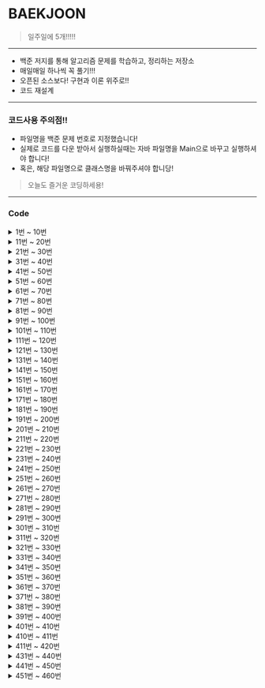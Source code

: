 # BAEKJOON
> 일주일에 5개!!!!!

<hr/>

+ 백준 저지를 통해 알고리즘 문제를 학습하고, 정리하는 저장소
+ 매일매일 하나씩 꼭 풀기!!!
+ 오픈된 소스보다! 구현과 이론 위주로!!
+ 코드 재설계

<hr/>

### 코드사용 주의점!!
 + 파일명을 백준 문제 번호로 지정했습니다!
 + 실제로 코드를 다운 받아서 실행하실때는 자바 파일명을 Main으로 바꾸고 실행하셔야 합니다!
 + 혹은, 해당 파일명으로 클래스명을 바꿔주셔야 합니당!

> 오늘도 즐거운 코딩하세용!

<hr/>

### Code
<details markdown="1">
<summary>1번 ~ 10번</summary>

 1. [A+B](https://github.com/DongGeon0908/BAEKJOON/blob/master/java/A%2BB.java)
 2. [A-B](https://github.com/DongGeon0908/BAEKJOON/blob/master/java/A-B.java)
 3. [Hello World](https://github.com/DongGeon0908/BAEKJOON/blob/master/java/HelloWorld.java)
 4. [We love kriii](https://github.com/DongGeon0908/BAEKJOON/blob/master/java/Welovekriii.java)
 5. [별 찍기](https://github.com/DongGeon0908/BAEKJOON/blob/master/java/%EB%B3%84%EC%B0%8D%EA%B8%B0.java)
 6. [AxB](https://github.com/DongGeon0908/BAEKJOON/blob/master/java/AXB.java)
 7. [N 찍기](https://github.com/DongGeon0908/BAEKJOON/blob/master/java/N%EC%B0%8D%EA%B8%B0.java)
 8. [사칙연산](https://github.com/DongGeon0908/BAEKJOON/blob/master/java/%EC%82%AC%EC%B9%99%EC%97%B0%EC%82%B0.java)
 9. [구구단](https://github.com/DongGeon0908/BAEKJOON/blob/master/java/%EA%B5%AC%EA%B5%AC%EB%8B%A8.java)
 10. [시험 성적](https://github.com/DongGeon0908/BAEKJOON/blob/master/java/%EC%8B%9C%ED%97%98%EC%84%B1%EC%A0%81.java)

</details>
<details markdown="1">
<summary>11번 ~ 20번</summary>

11. [아스키 코드](https://github.com/DongGeon0908/BAEKJOON/blob/master/java/%EC%95%84%EC%8A%A4%ED%82%A4%EC%BD%94%EB%93%9C.java)
12. [A나누기B](https://github.com/DongGeon0908/BAEKJOON/blob/master/java/A%EB%82%98%EB%88%84%EA%B8%B0B.java)
13. [기찍 N](https://github.com/DongGeon0908/BAEKJOON/blob/master/java/%EA%B8%B0%EC%B0%8DN.java)
14. [별찍기_2](https://github.com/DongGeon0908/BAEKJOON/blob/master/java/%EB%B3%84%EC%B0%8D%EA%B8%B0_2.java)
15. [세 수](https://github.com/DongGeon0908/BAEKJOON/blob/master/java/%EC%84%B8%EA%B0%9C%EC%9D%98%EC%88%98.java)
16. [두 수 비교하기](https://github.com/DongGeon0908/BAEKJOON/blob/master/java/%EB%91%90%EC%88%98%EB%B9%84%EA%B5%90%ED%95%98%EA%B8%B0.java)
17. [상수](https://github.com/DongGeon0908/BAEKJOON/blob/master/java/%EC%83%81%EC%88%98.java)
18. [곱셈](https://github.com/DongGeon0908/BAEKJOON/blob/master/java/%EA%B3%B1%EC%85%88.java)
19. [평균](https://github.com/DongGeon0908/BAEKJOON/blob/master/java/%ED%8F%89%EA%B7%A0.java)
20. [최댓값](https://github.com/DongGeon0908/BAEKJOON/blob/master/java/%EC%B5%9C%EB%8C%93%EA%B0%92.java)

</details>
<details markdown="1">
<summary>21번 ~ 30번</summary>

21. [열 개씩 끊어 출력](https://github.com/DongGeon0908/BAEKJOON/blob/master/java/%EC%97%B4%EA%B0%9C%EC%94%A9%EB%81%8A%EC%96%B4%20%EC%B6%9C%EB%A0%A5%ED%95%98%EA%B8%B0.java)
22. [사분면 고르기](https://github.com/DongGeon0908/BAEKJOON/blob/master/java/%EC%82%AC%EB%B6%84%EB%A9%B4%EA%B3%A0%EB%A5%B4%EA%B8%B0.java)
23. [나머지](https://github.com/DongGeon0908/BAEKJOON/blob/master/java/%EB%82%98%EB%A8%B8%EC%A7%80.java)
24. [OX퀴즈](https://github.com/DongGeon0908/BAEKJOON/blob/master/java/OX%ED%80%B4%EC%A6%88.java)
25. [달팽이는 올라가고 싶다](https://github.com/DongGeon0908/BAEKJOON/blob/master/java/%EB%8B%AC%ED%8C%BD%EC%9D%B4%EB%8A%94%EC%98%AC%EB%9D%BC%EA%B0%80%EA%B3%A0%EC%8B%B6%EB%8B%A4.java)
26. [윤년](https://github.com/DongGeon0908/BAEKJOON/blob/master/java/%EC%9C%A4%EB%85%84.java)
27. [알람 시계](https://github.com/DongGeon0908/BAEKJOON/blob/master/java/%EC%95%8C%EB%9E%8C%EC%8B%9C%EA%B3%84.java)
28. [A+B - 3](https://github.com/DongGeon0908/BAEKJOON/blob/master/java/A%2BB-3.java)
29. [합](https://github.com/DongGeon0908/BAEKJOON/blob/master/java/%ED%95%A9.java)
30. [빠른 A + B](https://github.com/DongGeon0908/BAEKJOON/blob/master/java/%EB%B9%A0%EB%A5%B8A%2BB.java)

</details>
<details markdown="1">
<summary>31번 ~ 40번</summary>

31. [A+B - 7](https://github.com/DongGeon0908/BAEKJOON/blob/master/java/A%2BB-7.java)
32. [A+B - 8](https://github.com/DongGeon0908/BAEKJOON/blob/master/java/A%2BB-8.java)
33. [별 찍기 - 2](https://github.com/DongGeon0908/BAEKJOON/blob/master/java/%EB%B3%84%EC%B0%8D%EA%B8%B0-2.java)
34. [X보다 작은 수](https://github.com/DongGeon0908/BAEKJOON/blob/master/java/X%EB%B3%B4%EB%8B%A4%EC%9E%91%EC%9D%80%EC%88%98.java)
35. [등록](https://github.com/DongGeon0908/BAEKJOON/blob/master/java/%EB%93%B1%EB%A1%9D.java)
36. [별 찍기 - 3](https://github.com/DongGeon0908/BAEKJOON/blob/master/java/2440.java)
37. [A + B - 2](https://github.com/DongGeon0908/BAEKJOON/blob/master/java/2558.java)
38. [숫자의 합](https://github.com/DongGeon0908/BAEKJOON/blob/master/java/11720.java)
39. [별 찍기 - 4](https://github.com/DongGeon0908/BAEKJOON/blob/master/java/2441.java)
40. [숫자의 개수](https://github.com/DongGeon0908/BAEKJOON/blob/master/java/2577.java)

</details>
<details markdown="1">
<summary>41번 ~ 50번</summary>

41. [소수 구하기](https://github.com/DongGeon0908/BAEKJOON/blob/master/java/1929.java)
42. [수 정렬하기](https://github.com/DongGeon0908/BAEKJOON/blob/master/java/2750.java)
43. [평균 점수](https://github.com/DongGeon0908/BAEKJOON/blob/master/java/10039.java)
44. [A+B - 5](https://github.com/DongGeon0908/BAEKJOON/blob/master/java/10952.java)
45. [정수 N개의 합](https://github.com/DongGeon0908/BAEKJOON/blob/master/java/15596.java)
46. [팩토리얼](https://github.com/DongGeon0908/BAEKJOON/blob/master/java/10872.java)
47. [피보나치 수 5](https://github.com/DongGeon0908/BAEKJOON/blob/master/java/10870.java)
48. [A+B - 6](https://github.com/DongGeon0908/BAEKJOON/blob/master/java/10953.java)
49. [정ㅋ벅ㅋ](https://github.com/DongGeon0908/BAEKJOON/blob/master/java/1237.java)
50. [손익분기점](https://github.com/DongGeon0908/BAEKJOON/blob/master/java/1712.java)

</details>
<details markdown="1">
<summary>51번 ~ 60번</summary>

51. [최소,최대](https://github.com/DongGeon0908/BAEKJOON/blob/master/java/10818.java)
52. [소수 찾기](https://github.com/DongGeon0908/BAEKJOON/blob/master/java/1978.java)
53. [직각삼각형](https://github.com/DongGeon0908/BAEKJOON/blob/master/java/4153.java)
54. [상근날드](https://github.com/DongGeon0908/BAEKJOON/blob/master/java/5543.java)
55. [별 찍기 - 13](https://github.com/DongGeon0908/BAEKJOON/blob/master/java/2523.java)
56. [별 찍기 - 5](https://github.com/DongGeon0908/BAEKJOON/blob/master/java/2442.java)
57. [별 찍기 - 6](https://github.com/DongGeon0908/BAEKJOON/blob/master/java/2443.java)
58. [별 찍기 - 12](https://github.com/DongGeon0908/BAEKJOON/blob/master/java/2522.java)
59. [사파리월드](https://github.com/DongGeon0908/BAEKJOON/blob/master/java/2420.java)
60. [타노스](https://github.com/DongGeon0908/BAEKJOON/blob/master/java/15802.java)

</details>

<details markdown="1">
<summary>61번 ~ 70번</summary>

61. [조교는 새디스트야!!](https://github.com/DongGeon0908/BAEKJOON/blob/master/java/14656.java)
62. [평균은 넘겠지](https://github.com/DongGeon0908/BAEKJOON/blob/master/java/4344.java)
63. [단어의 개수](https://github.com/DongGeon0908/BAEKJOON/blob/master/java/1152.java)
64. [홍익대학교](https://github.com/DongGeon0908/BAEKJOON/blob/master/java/16394.java)
65. [소트인사이드](https://github.com/DongGeon0908/BAEKJOON/blob/master/java/1427.java)
66. [개수 세기](https://github.com/DongGeon0908/BAEKJOON/blob/master/java/10807.java)
67. [히스토그램](https://github.com/DongGeon0908/BAEKJOON/blob/master/java/13752.java)
68. [사분면](https://github.com/DongGeon0908/BAEKJOON/blob/master/java/9610.java)
69. [카드 게임](https://github.com/DongGeon0908/BAEKJOON/blob/master/java/5522.java)
70. [스타워즈 로고](https://github.com/DongGeon0908/BAEKJOON/blob/master/java/9653.java)

</details>
<details markdown="1">
<summary>71번 ~ 80번</summary>

71. [더하기](https://github.com/DongGeon0908/BAEKJOON/blob/master/java/14918.java)
72. [피시방 알바](https://github.com/DongGeon0908/BAEKJOON/blob/master/java/1453.java)
73. [1998년생인 내가 태국에서는 2541년생?!](https://github.com/DongGeon0908/BAEKJOON/blob/master/java/18108.java)
74. [16진수](https://github.com/DongGeon0908/BAEKJOON/blob/master/java/1550.java)
75. [R2](https://github.com/DongGeon0908/BAEKJOON/blob/master/java/3046.java)
76. [문자열 반복](https://github.com/DongGeon0908/BAEKJOON/blob/master/java/2675.java)
77. [정수의 개수](https://github.com/DongGeon0908/BAEKJOON/blob/master/java/10821.java)
78. [A+B - 4](https://github.com/DongGeon0908/BAEKJOON/blob/master/java/10951.java)
79. [ATM](https://github.com/DongGeon0908/BAEKJOON/blob/master/java/11399.java)
80. [별 찍기 - 9](https://github.com/DongGeon0908/BAEKJOON/blob/master/java/2446.java)

</details>
<details markdown="1">
<summary>81번 ~ 90번</summary>

81. [나머지](https://github.com/DongGeon0908/BAEKJOON/blob/master/java/3052.java)
82. [더하기 사이클](https://github.com/DongGeon0908/BAEKJOON/blob/master/java/1110.java)
83. [지능형 ](https://github.com/DongGeon0908/BAEKJOON/blob/master/java/2455.java)
84. [별 찍기 - 7](https://github.com/DongGeon0908/BAEKJOON/blob/master/java/2444.java)
85. [수학은 비대면강의입니다](https://github.com/DongGeon0908/BAEKJOON/blob/master/java/19532.java)
86. [별 찍기 - 8](https://github.com/DongGeon0908/BAEKJOON/blob/master/java/2445.java)
87. [더하기](https://github.com/DongGeon0908/BAEKJOON/blob/master/java/10822.java)
88. [제로](https://github.com/DongGeon0908/BAEKJOON/blob/master/java/10773.java)
89. [새로운 시작](https://github.com/DongGeon0908/BAEKJOON/blob/master/java/15962.java)
90. [접미사 배열](https://github.com/DongGeon0908/BAEKJOON/blob/master/java/11656.java)

</details>
<details markdown="1">
<summary>91번 ~ 100번</summary>

91. [팰린드롬수](https://github.com/DongGeon0908/BAEKJOON/blob/master/java/1259.java)
92. [펠린드롬](https://github.com/DongGeon0908/BAEKJOON/blob/master/java/13235.java)
93. [10부제](https://github.com/DongGeon0908/BAEKJOON/blob/master/java/10797.java)
94. [알파벳 찾기](https://github.com/DongGeon0908/BAEKJOON/blob/master/java/10809.java)
95. [별 찍기 - 21](https://github.com/DongGeon0908/BAEKJOON/blob/master/java/10996.java)
96. [별 찍기 - 20](https://github.com/DongGeon0908/BAEKJOON/blob/master/java/10995.java)
97. [별 찍기 - 14](https://github.com/DongGeon0908/BAEKJOON/blob/master/java/2556.java)
98. [제곱 ㄴㄴ 수](https://github.com/DongGeon0908/BAEKJOON/blob/master/java/1016.java)
99. [수 정렬하기 2](https://github.com/DongGeon0908/BAEKJOON/blob/master/java/2751.java)
100. [점수계산](https://github.com/DongGeon0908/BAEKJOON/blob/master/java/2506.java)

</details>
<details markdown="1">
<summary>101번 ~ 110번</summary>

101. [소수](https://github.com/DongGeon0908/BAEKJOON/blob/master/java/2581.java)
102. [검증수](https://github.com/DongGeon0908/BAEKJOON/blob/master/java/2475.java)
103. [수 정렬하기 3](https://github.com/DongGeon0908/BAEKJOON/blob/master/java/10989.java)
104. [직사각형에서 탈출](https://github.com/DongGeon0908/BAEKJOON/blob/master/java/1085.java)
105. [보물](https://github.com/DongGeon0908/BAEKJOON/blob/master/java/1026.java)
106. [그대로 출력하기](https://github.com/DongGeon0908/BAEKJOON/blob/master/java/11718.java)
107. [남욱이의 닭장](https://github.com/DongGeon0908/BAEKJOON/blob/master/java/11006.java)
108. [곱셈](https://github.com/DongGeon0908/BAEKJOON/blob/master/java/1629.java)
109. [배수와 약수](https://github.com/DongGeon0908/BAEKJOON/blob/master/java/5086.java)
110. [별 찍기 - 15](https://github.com/DongGeon0908/BAEKJOON/blob/master/java/10990.java)

</details>
<details markdown="1">
<summary>111번 ~ 120번</summary>

111. [별 찍기 - 16](https://github.com/DongGeon0908/BAEKJOON/blob/master/java/10991.java)
112. [별 찍기 - 17](https://github.com/DongGeon0908/BAEKJOON/blob/master/java/10992.java)
113. [큰 수 A+B](https://github.com/DongGeon0908/BAEKJOON/blob/master/java/10757.java)
114. [동전 0](https://github.com/DongGeon0908/BAEKJOON/blob/master/java/11047.java)
115. [A+B - 9](https://github.com/DongGeon0908/BAEKJOON/blob/master/java/15740.java)
116. [과목선택](https://github.com/DongGeon0908/BAEKJOON/blob/master/java/11948.java)
117. [부녀회장이 될테야](https://github.com/DongGeon0908/BAEKJOON/blob/master/java/2775.java)
118. [네 번째 점](https://github.com/DongGeon0908/BAEKJOON/blob/master/java/3009.java)
119. [조별과제를 하려는데 조장이 사라졌다](https://github.com/DongGeon0908/BAEKJOON/blob/master/java/15727.java)
120. [전국 대학생 프로그래밍 대회 동아리 연합 여름 대회 2018](https://github.com/DongGeon0908/BAEKJOON/blob/master/java/15890.java)

</details>
<details markdown="1">
<summary>121번 ~ 130번</summary>

121. [셀프 넘버](https://github.com/DongGeon0908/BAEKJOON/blob/master/java/4673.java)
122. [Hello Judge](https://github.com/DongGeon0908/BAEKJOON/blob/master/java/9316.java)
123. [영수증](https://github.com/DongGeon0908/BAEKJOON/blob/master/java/5565.java)
124. [설탕 배달](https://github.com/DongGeon0908/BAEKJOON/blob/master/java/2839.java)
125. [수 찾기](https://github.com/DongGeon0908/BAEKJOON/blob/master/java/1920.java)
126. [한수](https://github.com/DongGeon0908/BAEKJOON/blob/master/java/1065.java)
127. [전자레인지](https://github.com/DongGeon0908/BAEKJOON/blob/master/java/10162.java)
128. [명령 프롬프트](https://github.com/DongGeon0908/BAEKJOON/blob/master/java/1032.java)
129. [단어공부](https://github.com/DongGeon0908/BAEKJOON/blob/master/java/1157.java)
130. [저작권](https://github.com/DongGeon0908/BAEKJOON/blob/master/java/2914.java)

</details>
<details markdown="1">
<summary>131번 ~ 140번</summary>

131. [연세대학교](https://github.com/DongGeon0908/BAEKJOON/blob/master/java/15680.java)
132. [KMP는 왜 KMP일까?](https://github.com/DongGeon0908/BAEKJOON/blob/master/java/2902.java)
133. [다이얼](https://github.com/DongGeon0908/BAEKJOON/blob/master/java/5622.java)
134. [시그마](https://github.com/DongGeon0908/BAEKJOON/blob/master/java/2355.java)
135. [킹, 퀸, 룩, 비숍, 나이트, 폰](https://github.com/DongGeon0908/BAEKJOON/blob/master/java/3003.java)
136. [2007](https://github.com/DongGeon0908/BAEKJOON/blob/master/java/1924.java)
137. [공백 없는 A+B](https://github.com/DongGeon0908/BAEKJOON/blob/master/java/15873.java)
138. [분해합](https://github.com/DongGeon0908/BAEKJOON/blob/master/java/2231.java)
139. [크로아티아 알파벳](https://github.com/DongGeon0908/BAEKJOON/blob/master/java/2941.java)
140. [그룹 단어 체커](https://github.com/DongGeon0908/BAEKJOON/blob/master/java/1316.java)

</details>
<details markdown="1">
<summary>141번 ~ 150번</summary>

141. [소음](https://github.com/DongGeon0908/BAEKJOON/blob/master/java/2935.java)
142. [로프](https://github.com/DongGeon0908/BAEKJOON/blob/master/java/2217.java)
143. [피보나치 수 2](https://github.com/DongGeon0908/BAEKJOON/blob/master/java/2748.java)
144. [가위 바위 보 999](https://github.com/DongGeon0908/BAEKJOON/blob/master/java/15913.java)
145. [피보나치 수](https://github.com/DongGeon0908/BAEKJOON/blob/master/java/2747.java)
146. [벌집](https://github.com/DongGeon0908/BAEKJOON/blob/master/java/2292.java)
147. [생일 출력하기](https://github.com/DongGeon0908/BAEKJOON/blob/master/java/2555.java)
148. [좌표 정렬하기](https://github.com/DongGeon0908/BAEKJOON/blob/master/java/11650.java)
149. [나이순 정렬](https://github.com/DongGeon0908/BAEKJOON/blob/master/java/10814.java)
150. [단어 정렬](https://github.com/DongGeon0908/BAEKJOON/blob/master/java/1181.java)

</details>
<details markdown="1">
<summary>151번 ~ 160번</summary>

151. [세수정렬](https://github.com/DongGeon0908/BAEKJOON/blob/master/java/2752.java)
152. [좌표 정렬하기 2](https://github.com/DongGeon0908/BAEKJOON/blob/master/java/11651.java)
153. [세로읽기](https://github.com/DongGeon0908/BAEKJOON/blob/master/java/10798.java)
154. [분수찾기](https://github.com/DongGeon0908/BAEKJOON/blob/master/java/1193.java)
155. [파도반 수열](https://github.com/DongGeon0908/BAEKJOON/blob/master/java/9461.java)
156. [ACM 호텔](https://github.com/DongGeon0908/BAEKJOON/blob/master/java/10250.java)
157. [이항 계수 1](https://github.com/DongGeon0908/BAEKJOON/blob/master/java/11050.java)
158. [영화감독 숌](https://github.com/DongGeon0908/BAEKJOON/blob/master/java/1436.java)
159. [홀수](https://github.com/DongGeon0908/BAEKJOON/blob/master/java/2576.java)
160. [그대로 출력하기 2](https://github.com/DongGeon0908/BAEKJOON/blob/master/java/11719.java)

</details>
<details markdown="1">
<summary>161번 ~ 170번</summary>

161. [오타맨 고창영](https://github.com/DongGeon0908/BAEKJOON/blob/master/java/2711.java)
162. [단어 길이 재기](https://github.com/DongGeon0908/BAEKJOON/blob/master/java/2743.java)
163. [음계](https://github.com/DongGeon0908/BAEKJOON/blob/master/java/2920.java)
164. [나는 요리사다](https://github.com/DongGeon0908/BAEKJOON/blob/master/java/2953.java)
165. [중복 빼고 정렬하기](https://github.com/DongGeon0908/BAEKJOON/blob/master/java/10867.java)
166. [홀수일까 짝수일까](https://github.com/DongGeon0908/BAEKJOON/blob/master/java/5988.java)
167. [대표값2](https://github.com/DongGeon0908/BAEKJOON/blob/master/java/2587.java)
168. [TGN](https://github.com/DongGeon0908/BAEKJOON/blob/master/java/5063.java)
169. [아!](https://github.com/DongGeon0908/BAEKJOON/blob/master/java/4999.java)
170. [하노이 탑](https://github.com/DongGeon0908/BAEKJOON/blob/master/java/1914.java)

</details>
<details markdown="1">
<summary>171번 ~ 180번</summary>

171. [알파벳 개수](https://github.com/DongGeon0908/BAEKJOON/blob/master/java/10808.java)
172. [심부름 가는 길](https://github.com/DongGeon0908/BAEKJOON/blob/master/java/5554.java)
173. [5와 6의 차이](https://github.com/DongGeon0908/BAEKJOON/blob/master/java/2864.java)
174. [문자열](https://github.com/DongGeon0908/BAEKJOON/blob/master/java/9086.java)
175. [학점계산](https://github.com/DongGeon0908/BAEKJOON/blob/master/java/2754.java)
176. [트로피 진열](https://github.com/DongGeon0908/BAEKJOON/blob/master/java/1668.java)
177. [IOIOI](https://github.com/DongGeon0908/BAEKJOON/blob/master/java/5525.java)
178. [택시 기하학](https://github.com/DongGeon0908/BAEKJOON/blob/master/java/3053.java)
179. [단어 뒤집기](https://github.com/DongGeon0908/BAEKJOON/blob/master/java/9093.java)
180. [나는야 포켓몬 마스터 이다솜](https://github.com/DongGeon0908/BAEKJOON/blob/master/java/1620.java)

</details>
<details markdown="1">
<summary>181번 ~ 190번</summary>

181. [N과 M (1)](https://github.com/DongGeon0908/BAEKJOON/blob/master/java/15649.java)
182. [크냐?](https://github.com/DongGeon0908/BAEKJOON/blob/master/java/4101.java)
183. [새로운 언어 CC](https://github.com/DongGeon0908/BAEKJOON/blob/master/java/19945.java)
184. [Sort 마스터 배지훈](https://github.com/DongGeon0908/BAEKJOON/blob/master/java/17263.java)
185. [소인수분해](https://github.com/DongGeon0908/BAEKJOON/blob/master/java/11653.java)
186. [다면체](https://github.com/DongGeon0908/BAEKJOON/blob/master/java/10569.java)
187. [과제 안 내신 분..?](https://github.com/DongGeon0908/BAEKJOON/blob/master/java/5597.java)
188. [Which Alien?](https://github.com/DongGeon0908/BAEKJOON/blob/master/java/6778.java)
189. [웰컴](https://github.com/DongGeon0908/BAEKJOON/blob/master/java/5337.java)
190. [CASIO](https://github.com/DongGeon0908/BAEKJOON/blob/master/java/15963.java)

</details>
<details markdown="1">
<summary>191번 ~ 200번</summary>

191. [긴자리 계산](https://github.com/DongGeon0908/BAEKJOON/blob/master/java/2338.java)
192. [파티가 끝나고 난 뒤](https://github.com/DongGeon0908/BAEKJOON/blob/master/java/2845.java)
193. [이번학기 평점은 몇점?](https://github.com/DongGeon0908/BAEKJOON/blob/master/java/2755.java)
194. [Time to Decompress](https://github.com/DongGeon0908/BAEKJOON/blob/master/java/17010.java)
195. [N과 M (2)](https://github.com/DongGeon0908/BAEKJOON/blob/master/java/15650.java)
196. [개구리 1](https://github.com/DongGeon0908/BAEKJOON/blob/master/java/19563.java)
197. [헛간 청약](https://github.com/DongGeon0908/BAEKJOON/blob/master/java/19698.java)
198. [대소문자 바꾸기](https://github.com/DongGeon0908/BAEKJOON/blob/master/java/2744.java)
199. [수 정렬하기 2 새로운 버전](https://github.com/DongGeon0908/BAEKJOON/blob/master/java/2751-2.java)
200. [최대공약수와 최소공배수](https://github.com/DongGeon0908/BAEKJOON/blob/master/java/2609.java)

</details>
<details markdown="1">
<summary>201번 ~ 210번</summary>

201. [최소공배수](https://github.com/DongGeon0908/BAEKJOON/blob/master/java/1934.java)
202. [DFS와 BFS](https://github.com/DongGeon0908/BAEKJOON/blob/master/java/1260.java)
203. [하얀 칸](https://github.com/DongGeon0908/BAEKJOON/blob/master/java/1100.java)
204. [백설 공주와 일곱 난쟁이](https://github.com/DongGeon0908/BAEKJOON/blob/master/java/3040.java)
205. [약수](https://github.com/DongGeon0908/BAEKJOON/blob/master/java/1037.java)
206. [스택](https://github.com/DongGeon0908/BAEKJOON/blob/master/java/10828.java)
207. [큐](https://github.com/DongGeon0908/BAEKJOON/blob/master/java/10845.java)
208. [요세푸스 문제](https://github.com/DongGeon0908/BAEKJOON/blob/master/java/1158.java)
209. [덱](https://github.com/DongGeon0908/BAEKJOON/blob/master/java/10866.java)
210. [괄호](https://github.com/DongGeon0908/BAEKJOON/blob/master/java/9012.java)

</details>
<details markdown="1">
<summary>211번 ~ 220번</summary>

211. [LCS](https://github.com/DongGeon0908/BAEKJOON/blob/master/java/9251.java)
212. [0 = not cute / 1 = cute](https://github.com/DongGeon0908/BAEKJOON/blob/master/java/10886.java)
213. [모음의 개수](https://github.com/DongGeon0908/BAEKJOON/blob/master/java/10987.java)
214. [첫 글자를 대문자로](https://github.com/DongGeon0908/BAEKJOON/blob/master/java/4458.java)
215. [플러그](https://github.com/DongGeon0908/BAEKJOON/blob/master/java/2010.java)
216. [고려대는 사랑입니다](https://github.com/DongGeon0908/BAEKJOON/blob/master/java/11942.java)
217. [터렛](https://github.com/DongGeon0908/BAEKJOON/blob/master/java/1002.java)
218. [윷놀이](https://github.com/DongGeon0908/BAEKJOON/blob/master/java/2490.java)
219. [NN](https://github.com/DongGeon0908/BAEKJOON/blob/master/java/11944.java)
220. [1로 만들기](https://github.com/DongGeon0908/BAEKJOON/blob/master/java/1463.java)

</details>
<details markdown="1">
<summary>221번 ~ 230번</summary>

221. [운동장 한 바퀴](https://github.com/DongGeon0908/BAEKJOON/blob/master/java/16486.java)
222. [와글와글 숭고한](https://github.com/DongGeon0908/BAEKJOON/blob/master/java/17388.java)
223. [뉴비의 기준은 뭘까?](https://github.com/DongGeon0908/BAEKJOON/blob/master/java/19944.java)
224. [이상한 기호](https://github.com/DongGeon0908/BAEKJOON/blob/master/java/15964.java)
225. [3 つの整数](https://github.com/DongGeon0908/BAEKJOON/blob/master/java/18408.java)
226. [새](https://github.com/DongGeon0908/BAEKJOON/blob/master/java/1568.java)
227. [Fly me to the Alpha Centauri](https://github.com/DongGeon0908/BAEKJOON/blob/master/java/1011.java)
228. [베르트랑 공준](https://github.com/DongGeon0908/BAEKJOON/blob/master/java/4948.java)
229. [골드바흐의 추측](https://github.com/DongGeon0908/BAEKJOON/blob/master/java/9020.java)
230. [블랙잭](https://github.com/DongGeon0908/BAEKJOON/blob/master/java/2798.java)

</details>
<details markdown="1">
<summary>231번 ~ 240번</summary>

231. [방학 숙제](https://github.com/DongGeon0908/BAEKJOON/blob/master/java/5532.java)
232. [유학 금지](https://github.com/DongGeon0908/BAEKJOON/blob/master/java/2789.java)
233. [막대기](https://github.com/DongGeon0908/BAEKJOON/blob/master/java/17608.java)
234. [더하기 4](https://github.com/DongGeon0908/BAEKJOON/blob/master/java/11024.java)
235. [더하기 3](https://github.com/DongGeon0908/BAEKJOON/blob/master/java/11023.java)
236. [모음의 개수](https://github.com/DongGeon0908/BAEKJOON/blob/master/java/1264.java)
237. [약수 구하기](https://github.com/DongGeon0908/BAEKJOON/blob/master/java/2501.java)
238. [초6 수학](https://github.com/DongGeon0908/BAEKJOON/blob/master/java/2702.java)
239. [더하기](https://github.com/DongGeon0908/BAEKJOON/blob/master/java/9085.java)
240. [와이버스 부릉부릉](https://github.com/DongGeon0908/BAEKJOON/blob/master/java/14645.java)

</details>
<details markdown="1">
<summary>241번 ~ 250번</summary>

241. [시험 점수](https://github.com/DongGeon0908/BAEKJOON/blob/master/java/5596.java)
242. [나는 누구인가](https://github.com/DongGeon0908/BAEKJOON/blob/master/java/15733.java)
243. [너의 이름은 몇 점이니?](https://github.com/DongGeon0908/BAEKJOON/blob/master/java/15813.java)
244. [알파벳 거리](https://github.com/DongGeon0908/BAEKJOON/blob/master/java/5218.java)
245. [해밍 거리](https://github.com/DongGeon0908/BAEKJOON/blob/master/java/3449.java)
246. [입실 관리](https://github.com/DongGeon0908/BAEKJOON/blob/master/java/5524.java)
247. [좋은 자동차 번호판](https://github.com/DongGeon0908/BAEKJOON/blob/master/java/1871.java)
248. [비교 연산자](https://github.com/DongGeon0908/BAEKJOON/blob/master/java/5656.java)
249. [지영 공주님의 마법 거울](https://github.com/DongGeon0908/BAEKJOON/blob/master/java/11586.java)
250. [문자열 집합](https://github.com/DongGeon0908/BAEKJOON/blob/master/java/14425.java)

</details>
<details markdown="1">
<summary>251번 ~ 260번</summary>

251. [팰린드롬인지 확인하기](https://github.com/DongGeon0908/BAEKJOON/blob/master/java/10988.java)
252. [닉네임에 갓 붙이기](https://github.com/DongGeon0908/BAEKJOON/blob/master/java/13163.java)
253. [줄번호](https://github.com/DongGeon0908/BAEKJOON/blob/master/java/4470.java)
254. [JOI와 IOI](https://github.com/DongGeon0908/BAEKJOON/blob/master/java/5586.java)
255. [!밀비 급일](https://github.com/DongGeon0908/BAEKJOON/blob/master/java/11365.java)
256. [니모를 찾아서](https://github.com/DongGeon0908/BAEKJOON/blob/master/java/10173.java)
257. [창영마을](https://github.com/DongGeon0908/BAEKJOON/blob/master/java/3028.java)
258. [FBI](https://github.com/DongGeon0908/BAEKJOON/blob/master/java/2857.java)
259. [태보태보 총난타](https://github.com/DongGeon0908/BAEKJOON/blob/master/java/17249.java)
260. [줄임말 만들기](https://github.com/DongGeon0908/BAEKJOON/blob/master/java/3181.java)

</details>
<details markdown="1">
<summary>261번 ~ 270번</summary>

261. [럭키 스트레이트](https://github.com/DongGeon0908/BAEKJOON/blob/master/java/18406.java)
262. [대충 더해](https://github.com/DongGeon0908/BAEKJOON/blob/master/java/8949.java)
263. [2루수 이름이 뭐야](https://github.com/DongGeon0908/BAEKJOON/blob/master/java/17350.java)
264. [FYI](https://github.com/DongGeon0908/BAEKJOON/blob/master/java/17863.java)
265. [연길이의 이상형](https://github.com/DongGeon0908/BAEKJOON/blob/master/java/20540.java)
266. [George Boole](https://github.com/DongGeon0908/BAEKJOON/blob/master/java/13234.java)
267. [Greetings!](https://github.com/DongGeon0908/BAEKJOON/blob/master/java/17548.java)
268. [Tapioka](https://github.com/DongGeon0908/BAEKJOON/blob/master/java/18142.java)
269. [??!](https://github.com/DongGeon0908/BAEKJOON/blob/master/java/10926.java)
270. [삼각형 외우기](https://github.com/DongGeon0908/BAEKJOON/blob/master/java/10101.java)

</details>
<details markdown="1">
<summary>271번 ~ 280번</summary>

271. [사과](https://github.com/DongGeon0908/BAEKJOON/blob/master/java/10833.java)
272. [콘테스트](https://github.com/DongGeon0908/BAEKJOON/blob/master/java/5576.java)
273. [짝수를 찾아라](https://github.com/DongGeon0908/BAEKJOON/blob/master/java/3058.java)
274. [주사위](https://github.com/DongGeon0908/BAEKJOON/blob/master/java/9295.java)
275. [공](https://github.com/DongGeon0908/BAEKJOON/blob/master/java/1547.java)
276. [주사위 게임](https://github.com/DongGeon0908/BAEKJOON/blob/master/java/10103.java)
277. [뜨거운 붕어빵](https://github.com/DongGeon0908/BAEKJOON/blob/master/java/11945.java)
278. [중복을 없애자](https://github.com/DongGeon0908/BAEKJOON/blob/master/java/4592.java)
279. [카드 뽑기](https://github.com/DongGeon0908/BAEKJOON/blob/master/java/16204.java)
280. [특별한 날](https://github.com/DongGeon0908/BAEKJOON/blob/master/java/10768.java)

</details>
<details markdown="1">
<summary>281번 ~ 290번</summary>

281. [그릇](https://github.com/DongGeon0908/BAEKJOON/blob/master/java/7567.java)
282. [치킨 두 마리 (...)](https://github.com/DongGeon0908/BAEKJOON/blob/master/java/14489.java)
283. [쿠폰](https://github.com/DongGeon0908/BAEKJOON/blob/master/java/10179.java)
284. [행렬 덧셈](https://github.com/DongGeon0908/BAEKJOON/blob/master/java/2738.java)
285. [팬들에게 둘러싸인 홍준](https://github.com/DongGeon0908/BAEKJOON/blob/master/java/14581.java)
286. [Winning Score](https://github.com/DongGeon0908/BAEKJOON/blob/master/java/17009.java)
287. [페르시아의 왕들](https://github.com/DongGeon0908/BAEKJOON/blob/master/java/10599.java)
288. [가위 바위 보?](https://github.com/DongGeon0908/BAEKJOON/blob/master/java/4493.java)
289. [거스름돈](https://github.com/DongGeon0908/BAEKJOON/blob/master/java/5585.java)
290. [거스름돈](https://github.com/DongGeon0908/BAEKJOON/blob/master/java/14916.java)

</details>

<details markdown="1">
<summary>291번 ~ 300번</summary>

291. [스네이크버드](https://github.com/DongGeon0908/BAEKJOON/blob/master/java/16435.java)
292. [과자](https://github.com/DongGeon0908/BAEKJOON/blob/master/java/10156.java)
293. [핸드폰 요금](https://github.com/DongGeon0908/BAEKJOON/blob/master/java/1267.java)
294. [1, 2, 3 더하기](https://github.com/DongGeon0908/BAEKJOON/blob/master/java/9095.java)
295. [수도요금](https://github.com/DongGeon0908/BAEKJOON/blob/master/java/10707.java)
296. [동전1](https://github.com/DongGeon0908/BAEKJOON/blob/master/java/2293.java)
297. [Darius님 한타 안 함?](https://github.com/DongGeon0908/BAEKJOON/blob/master/java/20499.java)
298. [요세푸스 문제 0](https://github.com/DongGeon0908/BAEKJOON/blob/master/java/11866.java)
299. [N번째 큰 수](https://github.com/DongGeon0908/BAEKJOON/blob/master/java/2693.java)
300. [일곱 난쟁이](https://github.com/DongGeon0908/BAEKJOON/blob/master/java/2309.java)

</details>
<details markdown="1">
<summary>301번 ~ 310번</summary>

301. [덩치](https://github.com/DongGeon0908/BAEKJOON/blob/master/java/7568.java)
302. [2차원 배열의 합](https://github.com/DongGeon0908/BAEKJOON/blob/master/java/2167.java)
303. [네 수](https://github.com/DongGeon0908/BAEKJOON/blob/master/java/10824.java)
304. [수 이어 쓰기 1](https://github.com/DongGeon0908/BAEKJOON/blob/master/java/1748.java)
305. [Baseball](https://github.com/DongGeon0908/BAEKJOON/blob/master/java/10214.java)
306. [카드게임](https://github.com/DongGeon0908/BAEKJOON/blob/master/java/10801.java)
307. [이상한 곱셈](https://github.com/DongGeon0908/BAEKJOON/blob/master/java/1225.java)
308. [Mini Fantasy War](https://github.com/DongGeon0908/BAEKJOON/blob/master/java/12790.java)
309. [완전제곱수](https://github.com/DongGeon0908/BAEKJOON/blob/master/java/1977.java)
310. [잃어버린 괄호](https://github.com/DongGeon0908/BAEKJOON/blob/master/java/1541.java)

</details>
<details markdown="1">
<summary>311번 ~ 320번</summary>

311. [Tri-du](https://github.com/DongGeon0908/BAEKJOON/blob/master/java/13597.java)
312. [파일 옮기기](https://github.com/DongGeon0908/BAEKJOON/blob/master/java/11943.java)
313. [경기 결과](https://github.com/DongGeon0908/BAEKJOON/blob/master/java/5523.java)
314. [주사위 세개](https://github.com/DongGeon0908/BAEKJOON/blob/master/java/2480.java)
315. [화성 수학](https://github.com/DongGeon0908/BAEKJOON/blob/master/java/5355.java)
316. [세탁소 사장 동혁](https://github.com/DongGeon0908/BAEKJOON/blob/master/java/2720.java)
317. [최댓값](https://github.com/DongGeon0908/BAEKJOON/blob/master/java/2566.java)
318. [상근이의 친구들](https://github.com/DongGeon0908/BAEKJOON/blob/master/java/5717.java)
319. [할로윈의 사탕](https://github.com/DongGeon0908/BAEKJOON/blob/master/java/10178.java)
320. [문자열 분석](https://github.com/DongGeon0908/BAEKJOON/blob/master/java/10820.java)

</details>
<details markdown="1">
<summary>321번 ~ 330번</summary>

321. [스택 수열](https://github.com/DongGeon0908/BAEKJOON/blob/master/java/1874.java)
322. [패션왕 신해빈](https://github.com/DongGeon0908/BAEKJOON/blob/master/java/9375.java)
323. [과제](https://github.com/DongGeon0908/BAEKJOON/blob/master/java/13904.java)
324. [정수 삼각형](https://github.com/DongGeon0908/BAEKJOON/blob/master/java/1932.java)
325. [피보나치 함수](https://github.com/DongGeon0908/BAEKJOON/blob/master/java/1003.java)
326. [계단 오르기](https://github.com/DongGeon0908/BAEKJOON/blob/master/java/2579.java)
327. [포도주 시식](https://github.com/DongGeon0908/BAEKJOON/blob/master/java/2156.java)
328. [이친수](https://github.com/DongGeon0908/BAEKJOON/blob/master/java/2193.java)
329. [연속합](https://github.com/DongGeon0908/BAEKJOON/blob/master/java/1912.java)
330. [평범한 배낭](https://github.com/DongGeon0908/BAEKJOON/blob/master/java/12865.java)

</details>
<details markdown="1">
<summary>331번 ~ 340번</summary>

331. [행렬 곱셈](https://github.com/DongGeon0908/BAEKJOON/blob/master/java/2740.java)
332. [초콜릿 자르기](https://github.com/DongGeon0908/BAEKJOON/blob/master/java/2163.java)
333. [주사위 게임](https://github.com/DongGeon0908/BAEKJOON/blob/master/java/2476.java)
334. [등장하지 않는 문자의 합](https://github.com/DongGeon0908/BAEKJOON/blob/master/java/3059.java)
335. [한다 안한다](https://github.com/DongGeon0908/BAEKJOON/blob/master/java/5789.java)
336. [얼마?](https://github.com/DongGeon0908/BAEKJOON/blob/master/java/9325.java)
337. [2×n 타일링](https://github.com/DongGeon0908/BAEKJOON/blob/master/java/11726.java)
338. [RGB거리](https://github.com/DongGeon0908/BAEKJOON/blob/master/java/1149.java)
339. [2×n 타일링 2](https://github.com/DongGeon0908/BAEKJOON/blob/master/java/11727.java)
340. [가장 많은 글자](https://github.com/DongGeon0908/BAEKJOON/blob/master/java/1371.java)

</details>
<details markdown="1">
<summary>341번 ~ 350번</summary>

341. [개표](https://github.com/DongGeon0908/BAEKJOON/blob/master/java/10102.java)
342. [하노이 탑 이동 순서](https://github.com/DongGeon0908/BAEKJOON/blob/master/java/11729.java)
343. [마이크로소프트 로고](https://github.com/DongGeon0908/BAEKJOON/blob/master/java/5338.java)
344. [오늘 날짜](https://github.com/DongGeon0908/BAEKJOON/blob/master/java/10699.java)
345. [듣보잡](https://github.com/DongGeon0908/BAEKJOON/blob/master/java/1764.java)
346. [소수 단어](https://github.com/DongGeon0908/BAEKJOON/blob/master/java/2153.java)
347. [더하기 2](https://github.com/DongGeon0908/BAEKJOON/blob/master/java/10823.java)
348. [배수 찾기](https://github.com/DongGeon0908/BAEKJOON/blob/master/java/4504.java)
349. [부호](https://github.com/DongGeon0908/BAEKJOON/blob/master/java/1247.java)
350. [창영이의 일기장](https://github.com/DongGeon0908/BAEKJOON/blob/master/java/2954.java)

</details>
<details markdown="1">
<summary>351번 ~ 360번</summary>

351. [Count Me In](https://github.com/DongGeon0908/BAEKJOON/blob/master/java/11319.java)
352. [2+1 세일](https://github.com/DongGeon0908/BAEKJOON/blob/master/java/11508.java)
353. [IBM 빼기 1](https://github.com/DongGeon0908/BAEKJOON/blob/master/java/6321.java)
354. [합 구하기](https://github.com/DongGeon0908/BAEKJOON/blob/master/java/11441.java)
355. [치킨 쿠폰](https://github.com/DongGeon0908/BAEKJOON/blob/master/java/1673.java)
356. [뒤집힌 덧셈](https://github.com/DongGeon0908/BAEKJOON/blob/master/java/1357.java)
357. [행복한지 슬픈지](https://github.com/DongGeon0908/BAEKJOON/blob/master/java/10769.java)
358. [요다](https://github.com/DongGeon0908/BAEKJOON/blob/master/java/5363.java)
359. [문자가 몇갤까](https://github.com/DongGeon0908/BAEKJOON/blob/master/java/7600.java)
360. [방 번호](https://github.com/DongGeon0908/BAEKJOON/blob/master/java/1475.java)

</details>
<details markdown="1">
<summary>361번 ~ 370번</summary>

361. [ABC](https://github.com/DongGeon0908/BAEKJOON/blob/master/java/3047.java)
362. [세 막대](https://github.com/DongGeon0908/BAEKJOON/blob/master/java/14215.java)
363. [가장 긴 증가하는 부분 수열](https://github.com/DongGeon0908/BAEKJOON/blob/master/java/11053.java)
364. [도비의 영어 공부](https://github.com/DongGeon0908/BAEKJOON/blob/master/java/2386.java)
365. [미로 탐색](https://github.com/DongGeon0908/BAEKJOON/blob/master/java/2178.java)
366. [백대열](https://github.com/DongGeon0908/BAEKJOON/blob/master/java/14490.java)
367. [가장 긴 감소하는 부분 수열](https://github.com/DongGeon0908/BAEKJOON/blob/master/java/11722.java)
368. [지능형 기차 2](https://github.com/DongGeon0908/BAEKJOON/blob/master/java/2460.java)
369. [날짜 계산](https://github.com/DongGeon0908/BAEKJOON/blob/master/java/1476.java)
370. [Strfry](https://github.com/DongGeon0908/BAEKJOON/blob/master/java/11328.java)

</details>
<details markdown="1">
<summary>371번 ~ 380번</summary>

371. [쉬운 계단 수](https://github.com/DongGeon0908/BAEKJOON/blob/master/java/10844.java)
372. [수들의 합](https://github.com/DongGeon0908/BAEKJOON/blob/master/java/1789.java)
373. [카이사르 암호](https://github.com/DongGeon0908/BAEKJOON/blob/master/java/5598.java)
374. [퇴사](https://github.com/DongGeon0908/BAEKJOON/blob/master/java/14501.java)
375. [팬그램](https://github.com/DongGeon0908/BAEKJOON/blob/master/java/5704.java)
376. [진법 변환](https://github.com/DongGeon0908/BAEKJOON/blob/master/java/2745.java)
377. [야바위 대장](https://github.com/DongGeon0908/BAEKJOON/blob/master/java/15814.java)
378. [오븐 시계](https://github.com/DongGeon0908/BAEKJOON/blob/master/java/2525.java)
379. [구간 합 구하기 4](https://github.com/DongGeon0908/BAEKJOON/blob/master/java/11659.java)
380. [점수 계산](https://github.com/DongGeon0908/BAEKJOON/blob/master/java/2822.java)

</details>
<details markdown="1">
<summary>381번 ~ 390번</summary>

381. [UCPC는 무엇의 약자일까?](https://github.com/DongGeon0908/BAEKJOON/blob/master/java/15904.java)
382. [홀짝 칵테일](https://github.com/DongGeon0908/BAEKJOON/blob/master/java/21312.java)
383. [2의 제곱인가?](https://github.com/DongGeon0908/BAEKJOON/blob/master/java/11966.java)
384. [8진수, 10진수, 16진수](https://github.com/DongGeon0908/BAEKJOON/blob/master/java/11816.java)
385. [대표값](https://github.com/DongGeon0908/BAEKJOON/blob/master/java/2592.java)
386. [이진수 변환](https://github.com/DongGeon0908/BAEKJOON/blob/master/java/10829.java)
387. [이진수](https://github.com/DongGeon0908/BAEKJOON/blob/master/java/3460.java)
388. [오늘의 날짜는?](https://github.com/DongGeon0908/BAEKJOON/blob/master/java/16170.java)
389. [민균이의 비밀번호](https://github.com/DongGeon0908/BAEKJOON/blob/master/java/9933.java)
390. [내 학점을 구해줘](https://github.com/DongGeon0908/BAEKJOON/blob/master/java/10984.java)

</details>
<details markdown="1">
<summary>391번 ~ 400번</summary>

391. [좌표 압축](https://github.com/DongGeon0908/BAEKJOON/blob/master/java/18870.java)
392. [분산처리](https://github.com/DongGeon0908/BAEKJOON/blob/master/java/1009.java)
393. [막대기](https://github.com/DongGeon0908/BAEKJOON/blob/master/java/1094.java)
394. [농구 경기](https://github.com/DongGeon0908/BAEKJOON/blob/master/java/1159.java)
395. [쉽게 푸는 문제](https://github.com/DongGeon0908/BAEKJOON/blob/master/java/1292.java)
396. [Yangjojang of The Year](https://github.com/DongGeon0908/BAEKJOON/blob/master/java/11557.java)
397. [파일 완전 삭제](https://github.com/DongGeon0908/BAEKJOON/blob/master/java/9243.java)
398. [수학적 호기심](https://github.com/DongGeon0908/BAEKJOON/blob/master/java/9094.java)
399. [한조서열정리하고옴ㅋㅋ](https://github.com/DongGeon0908/BAEKJOON/blob/master/java/14659.java)
400. [거울, 오! 거울](https://github.com/DongGeon0908/BAEKJOON/blob/master/java/4740.java)

</details>
<details markdown="1">
<summary>401번 ~ 410번</summary>

401. [팰린드롬](https://github.com/DongGeon0908/BAEKJOON/blob/master/java/10174.java)
402. [애너그램](https://github.com/DongGeon0908/BAEKJOON/blob/master/java/6996..java)
403. [Serious Problem](https://github.com/DongGeon0908/BAEKJOON/blob/master/java/17094.java)
404. [BABBA](https://github.com/DongGeon0908/BAEKJOON/blob/master/java/9625.java)
405. [첼시를 도와줘!](https://github.com/DongGeon0908/BAEKJOON/blob/master/java/11098.java)
406. [거꾸로 구구단](https://github.com/DongGeon0908/BAEKJOON/blob/master/java/13410.java)
407. [0의 개수](https://github.com/DongGeon0908/BAEKJOON/blob/master/java/11170.java)
408. [기상청 인턴 신현수](https://github.com/DongGeon0908/BAEKJOON/blob/master/java/2435.java)
409. [Hashing](https://github.com/DongGeon0908/BAEKJOON/blob/master/java/15829.java)
410. [도비의 난독증 테스트](https://github.com/DongGeon0908/BAEKJOON/blob/master/java/2204.java)

</details>
<details markdown="1">
<summary>410번 ~ 411번</summary>

411. [전자레인지](https://github.com/DongGeon0908/BAEKJOON/blob/master/java/14470.java)
412. [유진수](https://github.com/DongGeon0908/BAEKJOON/blob/master/java/1356.java)
413. [카드1](https://github.com/DongGeon0908/BAEKJOON/blob/master/java/2161.java)
414. [단어순서 뒤집기](https://github.com/DongGeon0908/BAEKJOON/blob/master/java/12605.java)
415. [고무오리 디버깅](https://github.com/DongGeon0908/BAEKJOON/blob/master/java/20001.java)
416. [카드2](https://github.com/DongGeon0908/BAEKJOON/blob/master/java/2164.java)
417. [연속구간](https://github.com/DongGeon0908/BAEKJOON/blob/master/java/2495.java)
418. [회사에 있는 사람](https://github.com/DongGeon0908/BAEKJOON/blob/master/java/7785.java)
419. [점화식](https://github.com/DongGeon0908/BAEKJOON/blob/master/java/13699.java)
420. [공 바꾸기](https://github.com/DongGeon0908/BAEKJOON/blob/master/java/10813.java)

</details>
<details markdown="1">
<summary>411번 ~ 420번</summary>

421. [단어 뒤집기 2](https://github.com/DongGeon0908/BAEKJOON/blob/master/java/17413.java)
422. [3n+1 수열](https://github.com/DongGeon0908/BAEKJOON/blob/master/java/14920.java)
423. [큐 2](https://github.com/DongGeon0908/BAEKJOON/blob/master/java/18258.java)
424. [반지](https://github.com/DongGeon0908/BAEKJOON/blob/master/java/5555.java)
425. [문서 검색](https://github.com/DongGeon0908/BAEKJOON/blob/master/java/1543.java)
426. [애너그램 만들기](https://github.com/DongGeon0908/BAEKJOON/blob/master/java/1919.java)
427. [아이 러브 크로아티아](https://github.com/DongGeon0908/BAEKJOON/blob/master/java/9517.java)
428. [문자열](https://github.com/DongGeon0908/BAEKJOON/blob/master/java/1120.java)
429. [iSharp](https://github.com/DongGeon0908/BAEKJOON/blob/master/java/3568.java)
430. [반전 요세푸스](https://github.com/DongGeon0908/BAEKJOON/blob/master/java/20301.java)

</details>
<details markdown="1">
<summary>431번 ~ 440번</summary>

431. [히든 넘버](https://github.com/DongGeon0908/BAEKJOON/blob/master/java/8595.java)
432. [바이러스](https://github.com/DongGeon0908/BAEKJOON/blob/master/java/2606.java)
433. [누울 자리를 찾아라](https://github.com/DongGeon0908/BAEKJOON/blob/master/java/1652.java)
434. [2진수 8진수](https://github.com/DongGeon0908/BAEKJOON/blob/master/java/1373.java)
435. [균형잡힌 세상](https://github.com/DongGeon0908/BAEKJOON/blob/master/java/4949.java)
436. [팰린드롬 만들기](https://github.com/DongGeon0908/BAEKJOON/blob/master/java/1213.java)
437. [좋은 단어](https://github.com/DongGeon0908/BAEKJOON/blob/master/java/3986.java)
438. [3의 배수](https://github.com/DongGeon0908/BAEKJOON/blob/master/java/1769.java)
439. [에디터](https://github.com/DongGeon0908/BAEKJOON/blob/master/java/1406.java)
440. [괄호 끼워넣기](https://github.com/DongGeon0908/BAEKJOON/blob/master/java/11899.java)

</details>
<details markdown="1">
<summary>441번 ~ 450번</summary>

441. [돌 게임](https://github.com/DongGeon0908/BAEKJOON/blob/master/java/9655.java)
442. [30](https://github.com/DongGeon0908/BAEKJOON/blob/master/java/10610.java)
443. [숫자 카드](https://github.com/DongGeon0908/BAEKJOON/blob/master/java/10815.java)
444. [숫자 카드 2](https://github.com/DongGeon0908/BAEKJOON/blob/master/java/10816.java)
445. [생태학](https://github.com/DongGeon0908/BAEKJOON/blob/master/java/4358.java)
446. [스캐너](https://github.com/DongGeon0908/BAEKJOON/blob/master/java/3035.java)
447. [카드](https://github.com/DongGeon0908/BAEKJOON/blob/master/java/11652.java)
448. [K번째 수](https://github.com/DongGeon0908/BAEKJOON/blob/master/java/11004.java)
449. [배열 합치기](https://github.com/DongGeon0908/BAEKJOON/blob/master/java/11728.java)
450. [베스트셀러](https://github.com/DongGeon0908/BAEKJOON/blob/master/java/1302.java)

</details>
<details markdown="1">
<summary>451번 ~ 460번</summary>

451. [사칙연산](https://github.com/DongGeon0908/BAEKJOON/blob/master/java/13420.java)
452. [타일 장식물](https://github.com/DongGeon0908/BAEKJOON/blob/master/java/13301.java)
453. [최대 힙](https://github.com/DongGeon0908/BAEKJOON/blob/master/java/11279.java)
454. [가운데를 말해요](https://github.com/DongGeon0908/BAEKJOON/blob/master/java/1655.java)

</details>
